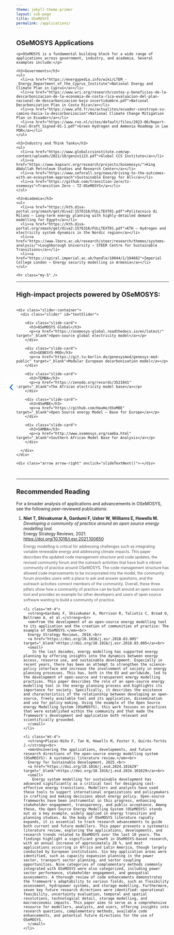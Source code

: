 ```yaml
---
theme: jekyll-theme-primer
layout: sub-page
title: OSeMOSYS
permalink: /applications/
---
```

<section class="bg-gray-light container-lg p-responsive py-4 py-md-6 my-lg-6 fade-in-center">
  <div class="text-left">
 <h2 class="alt-h2 mb-4">OSeMOSYS Applications</h2>

    <p>OSeMOSYS is a fundamental building block for a wide range of applications across government, industry, and academia. Several examples include:</p>

    <h3>Governments</h3>
    <ul>
      <li><a href="https://energypedia.info/wiki/LTEM_-_Energy_Department_of_the_Cyprus_Institute">National Energy and Climate Plan in Cyprus</a></li>
      <li><a href="https://www.wri.org/research/costos-y-beneficios-de-la-descarbonizacion-de-la-economia-de-costa-rica-evaluacion-del-plan-nacional-de-descarbonizacion-bajo-incertidumbre.pdf">National Decarbonization Plan in Costa Rica</a></li>
      <li><a href="https://www.afd.fr/es/actualites/ecuador-construye-su-camino-hacia-la-descarbonizacion">National Climate Change Mitigation Plan in Ecuador</a></li>
      <li><a href="https://www.rvo.nl/sites/default/files/2023-06/Report-Final-Draft_Signed-01-1.pdf">Green Hydrogen and Ammonia Roadmap in Lao PDR</a></li>
    </ul>

    <h3>Industry and Think Tanks</h3>
    <ul>
      <li><a href="https://www.globalccsinstitute.com/wp-content/uploads/2021/10/genzo1123.pdf">Global CCS Institute</a></li>
      <li><a href="https://www.kapsarc.org/research/projects/kosemosys/">King Abdullah Petroleum Studies and Research Center</a></li>
      <li><a href="https://www.seforall.org/news/driving-to-the-outcomes-with-an-ecosystem-approach">Sustainable Energy for All</a></li>
      <li><a href="https://github.com/transition-zero/tz-osemosys">Transition Zero – TZ-OSeMOSYS</a></li>
    </ul>

    <h3>Academia</h3>
    <ul>
      <li><a href="https://kth.diva-portal.org/smash/get/diva2:1576316/FULLTEXT01.pdf">Politecnico di Milano – Long-term energy planning with highly-detailed demand modelling for Egypt</a></li>
      <li><a href="https://kth.diva-portal.org/smash/get/diva2:1576316/FULLTEXT01.pdf">KTH – Hydrogen and electricity system dynamics in the Nordic region</a></li>
      <li><a href="https://www.lboro.ac.uk/research/steer/research/themes/systems-analysis/">Loughborough University – STEER Centre for Sustainable Transitions</a></li>
      <li><a href="https://spiral.imperial.ac.uk/handle/10044/1/104682">Imperial College London – Energy security modelling in Armenia</a></li>
    </ul>

    <hr class="my-5" />
 </div>
</section>

  <hr>

  <div class="col-lg-10 mx-auto text-left">
    <h2 class="alt-h2">High-impact projects powered by OSeMOSYS:</h2>
  </div>

  <div class="slider-wrapper my-5">
    <div class="arrow arrow-left" onclick="slideTextPrev()">‹</div>

    <div class="slider-container">
      <div class="slider" id="textSlider">

        <div class="slide-card">
          <h3>OSeMOSYS Global</h3>
          <p><a href="https://osemosys-global.readthedocs.io/en/latest/" target="_blank">Open-source global electricity model</a></p>
        </div>

        <div class="slide-card">
          <h3>GENESYS-MOD</h3>
          <p><a href="https://git.tu-berlin.de/genesysmod/genesys-mod-public" target="_blank">Modular European decarbonisation model</a></p>
        </div>

        <div class="slide-card">
          <h3>TEMBA</h3>
          <p><a href="https://zenodo.org/records/3521841" target="_blank">The African electricity model base</a></p>
        </div>

        <div class="slide-card">
          <h3>OSeMBE</h3>
          <p><a href="https://github.com/HauHe/OSeMBE" target="_blank">Open Source energy Model – Base for Europe</a></p>
        </div>

        <div class="slide-card">
          <h3>SAMBA</h3>
          <p><a href="http://www.osemosys.org/samba.html" target="_blank">Southern African Model Base for Analysis</a></p>
        </div>

      </div>
    </div>

    <div class="arrow arrow-right" onclick="slideTextNext()">›</div>
  </div>

  <div class="slider-dots text-center mt-3" id="sliderDots"></div>

  <hr>

  <div class="col-lg-10 mx-auto text-left">
  <h2 class="alt-h2">Recommended Reading</h2>
  <p>For a broader analysis of applications and advancements in OSeMOSYS, see the following peer-reviewed publications:</p>

  <ol>
    <li>
      <strong>Niet T, Shivakumar A, Gardumi F, Usher W, Williams E, Howells M.</strong><br>
      <em>Developing a community of practice around an open source energy modelling tool.</em><br>
      Energy Strategy Reviews, 2021.<br>
      <a href="https://doi.org/10.1016/j.esr.2021.100650" target="_blank">https://doi.org/10.1016/j.esr.2021.100650</a><br>
      <small>
        Energy modelling is critical for addressing challenges such as integrating variable renewable energy and addressing climate impacts. This paper describes the updated code management structure and code updates, the revised community forum and the outreach activities that have built a vibrant community of practice around OSeMOSYS. The code management structure has allowed code improvements to be incorporated into the model, the community forum provides users with a place to ask and answer questions, and the outreach activities connect members of the community. Overall, these three pillars show how a community of practice can be built around an open source tool and provides an example for other developers and users of open source software wanting to build a community of practice.
      </small>
    </li>

    <li class="mt-4">
      <strong>Gardumi F, Shivakumar A, Morrison R, Taliotis C, Broad O, Beltramo A, et al.</strong><br>
      <em>From the development of an open-source energy modelling tool to its application and the creation of communities of practice: The example of OSeMOSYS.</em><br>
      Energy Strategy Reviews, 2018.<br>
      <a href="https://doi.org/10.1016/j.esr.2018.03.005" target="_blank">https://doi.org/10.1016/j.esr.2018.03.005</a><br>
      <small>
        In the last decades, energy modelling has supported energy planning by offering insights into the dynamics between energy access, resource use, and sustainable development. Especially in recent years, there has been an attempt to strengthen the science-policy interface and increase the involvement of society in energy planning processes. This has, both in the EU and worldwide, led to the development of open-source and transparent energy modelling practices. This paper describes the role of an open-source energy modelling tool in the energy planning process and highlights its importance for society. Specifically, it describes the existence and characteristics of the relationship between developing an open-source, freely available tool and its application, dissemination and use for policy making. Using the example of the Open Source energy Modelling System (OSeMOSYS), this work focuses on practices that were established within the community and that made the framework's development and application both relevant and scientifically grounded.
      </small>
    </li>

    <li class="mt-4">
      <strong>Plazas-Niño F, Tan N, Howells M, Foster V, Quirós-Tortós J.</strong><br>
      <em>Uncovering the applications, developments, and future research directions of the open-source energy modelling system (OSeMOSYS): A systematic literature review.</em><br>
      Energy for Sustainable Development, 2025.<br>
      <a href="https://doi.org/10.1016/j.esd.2024.101629" target="_blank">https://doi.org/10.1016/j.esd.2024.101629</a><br>
      <small>
        Energy system modelling for sustainable development has advanced significantly as a critical tool for designing cost-effective energy transitions. Modellers and analysts have used these tools to support international organizations and policymakers in crafting and making decisions about energy policy. Open-source frameworks have been instrumental in this progress, enhancing stakeholder engagement, transparency, and public acceptance. Among these, the Open-Source Energy Modelling System (OSeMOSYS) stands out as a key example, widely applied in energy transition and planning studies. As the body of OSeMOSYS literature rapidly expands, it is essential to track research advancements to guide both current and future modellers. This paper presents a systematic literature review, exploring the applications, developments, and research trends related to OSeMOSYS over the last 10 years. The findings highlight a significant growth in OSeMOSYS-based research, with an annual increase of approximately 28 %, and most applications occurring in Africa and Latin America, though largely conducted by European institutions. Six key application areas were identified, such as capacity expansion planning in the power sector, transport sector planning, and sector coupling opportunities. Nine categories of complementary methods commonly integrated with OSeMOSYS were also categorized, including power sector performance, stakeholder engagement, and geospatial assessments. A thorough review of code enhancements demonstrates the framework's adaptability to various fields, such as flexibility assessment, hydropower systems, and storage modelling. Furthermore, seven key future research directions were identified: operational feasibility, uncertainty evaluation, temporal and spatial resolutions, technological detail, storage modelling, and macroeconomic impacts. This paper aims to serve as a comprehensive resource for modellers, analysts, and users, offering insights into research questions, complementary methods, available code enhancements, and potential future directions for the use of OSeMOSYS.
      </small>
    </li>
  </ol>
</div>

<Style>
ol li small {
  display: block;
  margin-top: 0.5rem;
  color: #555;
  font-size: 0.9em;
  line-height: 1.4;
}
<style>

  <p class="mt-5"><a href="mailto:contact@osemosys.org">Have an application to showcase? Let us know →</a></p>

</div>
</section>

<!-- STYLES -->
<style>
.fade-in-center {
  opacity: 0;
  transform: translateY(20px);
  animation: fadeInUp 1s ease forwards;
}
@keyframes fadeInUp {
  to {
    opacity: 1;
    transform: translateY(0);
  }
}

.slider-wrapper {
  position: relative;
  max-width: 800px;
  margin: 0 auto;
  display: flex;
  align-items: center;
}
.slider-container {
  overflow: hidden;
  width: 100%;
  border-radius: 12px;
}
.slider {
  display: flex;
  transition: transform 0.6s ease-in-out;
}
.slide-card {
  min-width: 100%;
  padding: 2rem;
  background: #f9f9f9;
  border-left: 5px solid #0066cc;
  box-shadow: 0 0 5px rgba(0,0,0,0.1);
  text-align: center;
}
.slide-card h3 {
  margin-bottom: 0.5rem;
}
.slide-card a {
  color: #0066cc;
  text-decoration: none;
  font-weight: 500;
}
.slide-card a:hover {
  text-decoration: underline;
}

.arrow {
  font-size: 2.5rem;
  cursor: pointer;
  user-select: none;
  padding: 0.5rem 1rem;
  color: #0066cc;
  background: #ffffffaa;
  border-radius: 6px;
  transition: background 0.3s ease;
}
.arrow:hover {
  background: #ffffff;
}
.arrow-left {
  position: absolute;
  left: -40px;
}
.arrow-right {
  position: absolute;
  right: -40px;
}

.slider-dots {
  display: flex;
  justify-content: center;
  gap: 10px;
  margin-top: 1rem;
}
.slider-dots .dot {
  width: 12px;
  height: 12px;
  background-color: #ccc;
  border-radius: 50%;
  cursor: pointer;
  transition: background-color 0.3s ease;
}
.slider-dots .dot.active {
  background-color: #0066cc;
}
</style>

<!-- SCRIPT -->
<script>
let slideIndex = 0;
const textSlider = document.getElementById("textSlider");
const textSlides = textSlider.children.length;
const dotsContainer = document.getElementById("sliderDots");

function updateSlider() {
  textSlider.style.transform = `translateX(-${slideIndex * 100}%)`;
  updateDots();
}

function slideTextNext() {
  slideIndex = (slideIndex + 1) % textSlides;
  updateSlider();
}

function slideTextPrev() {
  slideIndex = (slideIndex - 1 + textSlides) % textSlides;
  updateSlider();
}

function createDots() {
  for (let i = 0; i < textSlides; i++) {
    const dot = document.createElement("span");
    dot.classList.add("dot");
    dot.addEventListener("click", () => {
      slideIndex = i;
      updateSlider();
    });
    dotsContainer.appendChild(dot);
  }
}

function updateDots() {
  const dots = document.querySelectorAll(".slider-dots .dot");
  dots.forEach((dot, i) => {
    dot.classList.toggle("active", i === slideIndex);
  });
}

let sliderInterval = setInterval(slideTextNext, 4000);
textSlider.parentElement.addEventListener("mouseenter", () => clearInterval(sliderInterval));
textSlider.parentElement.addEventListener("mouseleave", () => sliderInterval = setInterval(slideTextNext, 4000));

createDots();
updateSlider();
</script>
